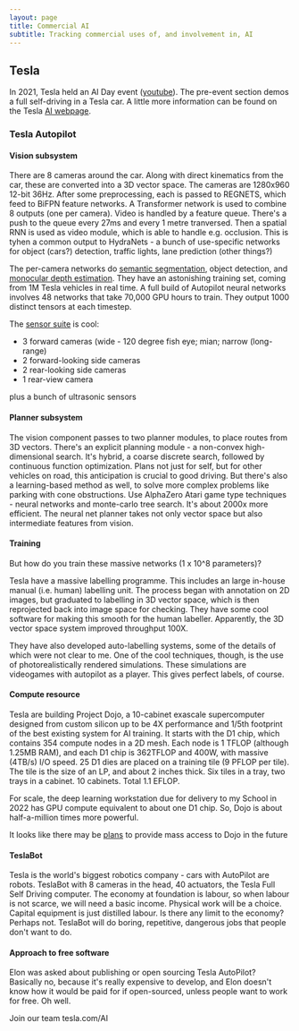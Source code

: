 ```yaml
---
layout: page
title: Commercial AI
subtitle: Tracking commercial uses of, and involvement in, AI
---
```


## Tesla

In 2021, Tesla held an AI Day event ([youtube](https://www.youtube.com/watch?v=j0z4FweCy4M)). The pre-event section demos a full self-driving in a Tesla car. A little more information can be found on the Tesla [AI webpage](https://www.tesla.com/AI). 

### Tesla Autopilot 

#### Vision subsystem

There are 8 cameras around the car. Along with direct kinematics from the car, these are converted into a 3D vector space. The cameras are 1280x960 12-bit 36Hz. After some preprocessing, each is passed to REGNETS, which feed to BiFPN feature networks. A Transformer network is used to combine 8 outputs (one per camera). Video is handled by a feature queue. There's a push to the queue every 27ms and every 1 metre tranversed. Then a spatial RNN is used as video module, which is able to handle e.g. occlusion. This is tyhen a common output to HydraNets - a bunch of use-specific networks for object (cars?) detection, traffic lights, lane prediction (other things?) 

The per-camera networks do [semantic segmentation](https://cnvrg.io/semantic-segmentation/), object detection, and [monocular depth estimation](https://www.sciencedirect.com/science/article/abs/pii/S0925231220320014). They have an astonishing training set, coming from 1M Tesla vehicles in real time. A full build of Autopilot neural networks involves 48 networks that take 70,000 GPU hours to train. They output 1000 distinct tensors at each timestep.  

The [sensor suite](https://www.tesla.com/autopilot) is cool:

- 3 forward cameras (wide - 120 degree fish eye; mian; narrow (long-range)
- 2 forward-looking side cameras
- 2 rear-looking side cameras
- 1 rear-view camera

plus a bunch of ultrasonic sensors

#### Planner subsystem

The vision component passes to two planner modules, to place routes from 3D vectors. There's an explicit planning module - a non-convex high-dimensional search. It's hybrid, a coarse discrete search, followed by continuous function optimization. Plans not just for self, but for other vehicles on road, this anticipation is crucial to good driving. But there's also a learning-based method as well, to solve more complex problems like parking with cone obstructions. Use AlphaZero Atari game type techniques - neural networks and monte-carlo tree search. It's about 2000x more efficient. The neural net planner takes not only vector space but also intermediate features from vision.

#### Training

But how do you train these massive networks (1 x 10^8 parameters)? 

Tesla have a massive labelling programme. This includes an large in-house manual (i.e. human) labelling unit. The process began with annotation on 2D images, but graduated to labelling in 3D vector space, which is then reprojected back into image space for checking. They have some cool software for making this smooth for the human labeller. Apparently, the 3D vector space system improved throughput 100X. 

They have also developed auto-labelling systems, some of the details of which were not clear to me. One of the cool techniques, though, is the use of photorealistically rendered simulations. These simulations are videogames with autopilot as a player. This gives perfect labels, of course. 

#### Compute resource

Tesla are building Project Dojo, a 10-cabinet exascale supercomputer designed from custom silicon up to be 4X performance and 1/5th footprint of the best existing system for AI training. It starts with the D1 chip, which contains 354 compute nodes in a 2D mesh. Each node is 1 TFLOP (although 1.25MB RAM), and each D1 chip is 362TFLOP and 400W, with massive (4TB/s) I/O speed. 25 D1 dies are placed on a training tile (9 PFLOP per tile). The tile is the size of an LP, and about 2 inches thick. Six tiles in a tray, two trays in a cabinet. 10 cabinets. Total 1.1 EFLOP. 

For scale, the deep learning workstation due for delivery to my School in 2022 has GPU compute equivalent to about one D1 chip. So, Dojo is about half-a-million times more powerful.

It looks like there may be [plans](https://www.tesla.com/AI) to provide mass access to Dojo in the future


#### TeslaBot

Tesla is the world's biggest robotics company - cars with AutoPilot are robots. TeslaBot with 8 cameras in the head, 40 actuators, the Tesla Full Self Driving computer. The economy at foundation is labour, so when labour is not scarce, we will need a basic income. Physical work will be a choice. Capital equipment is just distilled labour. Is there any limit to the economy? Perhaps not. 
TeslaBot will do boring, repetitive, dangerous jobs that people don't want to do. 


#### Approach to free software

Elon was asked about publishing or open sourcing Tesla AutoPilot? Basically no, because it's really expensive to develop, and Elon doesn't know how it would be paid for if open-sourced, unless people want to work for free. Oh well. 


Join our team tesla.com/AI
